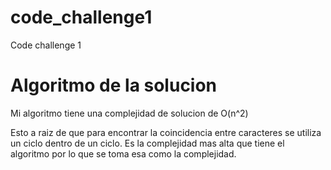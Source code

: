 # code_challenge1
Code challenge 1 

# Algoritmo de la solucion

Mi algoritmo tiene una complejidad de solucion de O(n^2) 

Esto a raiz de que para encontrar la coincidencia entre caracteres se utiliza un ciclo dentro de un ciclo. Es la complejidad mas alta que tiene el algoritmo por lo que se toma esa como la complejidad.
